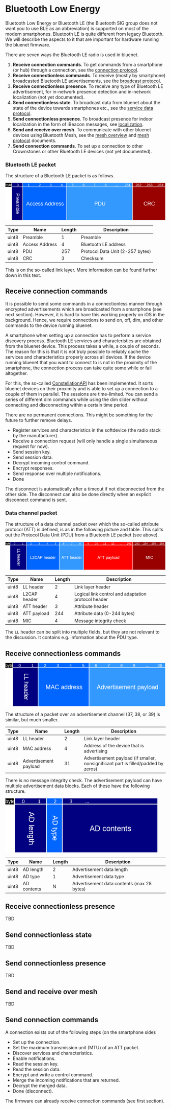 # Bluetooth Low Energy

Bluetooth Low Energy or Bluetooth LE (the Bluetooth SIG group does not want you to use BLE as an abbreviation) is
supported on most of the modern smartphones. Bluetooth LE is quite different from legacy Bluetooth. We will describe
the aspects to it that are important for hardware running the bluenet firmware.

There are seven ways the Bluetooth LE radio is used in bluenet.

1. **Receive connection commands**. To get commands from a smartphone (or hub) through a connection, see the [connection protocol](PROTOCOL.md).
2. **Receive connectionless commands**. To receive (mostly by smartphone) broadcasted Bluetooth LE advertisements, see the [broadcast protocol](BROADCAST_PROTOCOL.md).
3. **Receive connectionless presence**. To receive any type of Bluetooth LE advertisement, for in-network presence detection and in-network localization (not yet documented).
4. **Send connectionless state**. To broadcast data from bluenet about the state of the device towards smartphones etc., see the [service data protocol](SERVICE_DATA.md).
5. **Send connectionless presence**. To broadcast presence for indoor localization in the form of iBeacon messages, see [localization](LOCALIZATION.md).
6. **Send and receive over mesh**. To communicate with other bluenet devices using Bluetooth Mesh, see the [mesh overview](MESH.md) and [mesh protocol](MESH_PROTOCOL.md) documents.
7. **Send connection commands**. To set up a connection to other Crownstones or other Bluetooth LE devices (not yet documented).

### Bluetooth LE packet

The structure of a Bluetooth LE packet is as follows.

![BLE packet](../docs/diagrams/ble-packet.png)

Type | Name | Length | Description
--- | --- | --- | ---
uint8 | Preamble | 1 | Preamble
uint8 | Access Address | 4 | Bluetooth LE address
uint8 | PDU | 257 | Protocol Data Unit (2-257 bytes)
uint8 | CRC | 3 | Checksum

This is on the so-called link layer. More information can be found further down in this text.

## Receive connection commands

It is possible to send some commands in a connectionless manner through encrypted advertisements which are broadcasted from a smartphone (see next section). However, it is hard to have this working properly on iOS in the background. Hence, we require connections to send on, off, dim, and other commands to the device running bluenet.

A smartphone when setting up a connection has to perform a service discovery process. Bluetooth LE services and
characteristics are obtained from the bluenet device. This process takes a while, a couple of seconds. The reason for this is that it is not truly possible to reliably cache the services and characteristics properly across all devices. If
the device running bluenet that you want to connect to is not in the proximity of the smartphone, the connection process can take quite some while or fail altogether.

For this, the so-called [ConstellationAPI](https://github.com/crownstone/crownstone-app/blob/master/docs/bleTasks/ConstellationAPI.MD) has been implemented. It sorts bluenet devices on their proximity and is able to set up a connection to a couple of them in parallel. The sessions are time-limited. You can send a series of different dim commands while using the dim slider without connecting and disconnecting within a certain time period.

There are no permanent connections. This might be something for the future to further remove delays.

* Register services and characteristics in the softdevice (the radio stack by the manufacturer).
* Receive a connection request (will only handle a single simultaneous request for now).
* Send session key.
* Send session data.
* Decrypt incoming control command.
* Encrypt responses.
* Send response over multiple notifications.
* Done

The disconnect is automatically after a timeout if not disconnected from the other side. The disconnect can also be
done directly when an explicit disconnect command is sent.

### Data channel packet

The structure of a data channel packet over which the so-called attribute protocol (ATT) is defined, is as in the following picture and table. This splits out the Protocol Data Unit (PDU) from a Bluetooth LE packet (see above).

![ATT packet](../docs/diagrams/att-packet.png)

Type | Name | Length | Description
--- | --- | --- | ---
uint8 | LL header | 2 | Link layer header
uint8 | L2CAP header | 4 | Logical link control and adaptation protocol header
uint8 | ATT header | 3 | Attribute header
uint8 | ATT payload | 244 | Attribute data (0-244 bytes)
uint8 | MIC | 4 | Message integrity check

The `LL` header can be split into multiple fields, but they are not relevant to the discussion. It contains e.g. 
information about the PDU type.

## Receive connectionless commands

![Advertisement packet](../docs/diagrams/adv-packet.png)

The structure of a packet over an advertisement channel (37, 38, or 39) is similar, but much smaller.

Type | Name | Length | Description
--- | --- | --- | ---
uint8 | LL header | 2 | Link layer header
uint8 | MAC address | 4 | Address of the device that is advertising
uint8 | Advertisement payload | 31 | Advertisement payload (if smaller, nonsignificant part is filled/padded by zeros)

There is no message integrity check. The advertisement payload can have multiple advertisement data blocks. Each of 
these have the following structure.

![Advertisement payload](../docs/diagrams/adv-payload.png)

Type | Name | Length | Description
--- | --- | --- | ---
uint8 | AD length | 2 | Advertisement data length
uint8 | AD type | 1 | Advertisement data type
uint8 | AD contents | N | Advertisement data contents (max 28 bytes)

## Receive connectionless presence

TBD

## Send connectionless state

TBD

## Send connectionless presence

TBD

## Send and receive over mesh

TBD

## Send connection commands

A connection exists out of the following steps (on the smartphone side):

* Set up the connection.
* Set the maximum transmission unit (MTU) of an ATT packet.
* Discover services and characteristics.
* Enable notifications.
* Read the session key.
* Read the session data.
* Encrypt and write a control command.
* Merge the incoming notifications that are returned.
* Decrypt the merged data.
* Done (disconnect).

The firmware can already receive connection commands (see first section).

